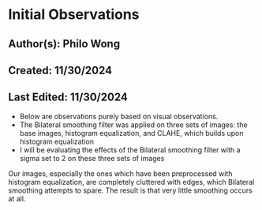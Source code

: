 # Initial Observations

## Author(s): Philo Wong

## Created: 11/30/2024

## Last Edited: 11/30/2024

- Below are observations purely based on visual observations.
- The Bilateral smoothing filter was applied on three sets of images: the base images, histogram equalization, and CLAHE, which builds upon histogram equalization
- I will be evaluating the effects of the Bilateral smoothing filter with a sigma set to 2 on these three sets of images

Our images, especially the ones which have been preprocessed with histogram equalization, are completely cluttered with edges, which Bilateral smoothing attempts to spare. The result is that very little smoothing occurs at all.
